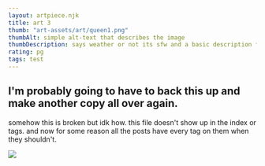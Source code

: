 ```yaml
---
layout: artpiece.njk
title: art 3
thumb: "art-assets/art/queen1.png"
thumbAlt: simple alt-text that describes the image
thumbDescription: says weather or not its sfw and a basic description for non-screenreader users.
rating: pg
tags: test
---
```


## I'm probably going to have to back this up and make another copy all over again.

somehow this is broken but idk how. this file doesn't show up in the index or tags. and now for some reason all the posts have every tag on them when they shouldn't.

<img src="/art-assets/art/queen1.png" class="artwork-art">